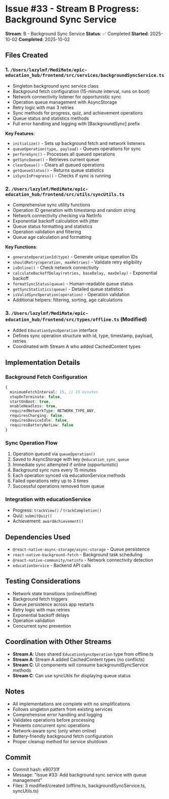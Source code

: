 # Issue #33 - Stream B Progress: Background Sync Service

**Stream**: B - Background Sync Service
**Status**: ✅ Completed
**Started**: 2025-10-02
**Completed**: 2025-10-02

## Files Created

### 1. `/Users/lazylmf/MediMate/epic-education_hub/frontend/src/services/backgroundSyncService.ts`
- Singleton background sync service class
- Background fetch configuration (15-minute interval, runs on boot)
- Network connectivity listener for opportunistic sync
- Operation queue management with AsyncStorage
- Retry logic with max 3 retries
- Sync methods for progress, quiz, and achievement operations
- Queue status and statistics methods
- Full error handling and logging with [BackgroundSync] prefix

**Key Features**:
- `initialize()` - Sets up background fetch and network listeners
- `queueOperation(type, payload)` - Queues operations for sync
- `performSync()` - Processes all queued operations
- `getSyncQueue()` - Retrieves current queue
- `clearQueue()` - Clears all queued operations
- `getQueueStatus()` - Returns queue statistics
- `isSyncInProgress()` - Checks if sync is running

### 2. `/Users/lazylmf/MediMate/epic-education_hub/frontend/src/utils/syncUtils.ts`
- Comprehensive sync utility functions
- Operation ID generation with timestamp and random string
- Network connectivity checking via NetInfo
- Exponential backoff calculation with jitter
- Queue status formatting and statistics
- Operation validation and filtering
- Queue age calculation and formatting

**Key Functions**:
- `generateOperationId(type)` - Generate unique operation IDs
- `shouldRetry(operation, maxRetries)` - Validate retry eligibility
- `isOnline()` - Check network connectivity
- `calculateBackoffDelay(retries, baseDelay, maxDelay)` - Exponential backoff
- `formatSyncStatus(queue)` - Human-readable queue status
- `getSyncStatistics(queue)` - Detailed queue statistics
- `isValidSyncOperation(operation)` - Operation validation
- Additional helpers: filtering, sorting, age calculations

### 3. `/Users/lazylmf/MediMate/epic-education_hub/frontend/src/types/offline.ts` (Modified)
- Added `EducationSyncOperation` interface
- Defines sync operation structure with id, type, timestamp, payload, retries
- Coordinated with Stream A who added CachedContent types

## Implementation Details

### Background Fetch Configuration
```typescript
{
  minimumFetchInterval: 15, // 15 minutes
  stopOnTerminate: false,
  startOnBoot: true,
  enableHeadless: true,
  requiredNetworkType: NETWORK_TYPE_ANY,
  requiresCharging: false,
  requiresDeviceIdle: false,
  requiresBatteryNotLow: false
}
```

### Sync Operation Flow
1. Operation queued via `queueOperation()`
2. Saved to AsyncStorage with key `@education_sync_queue`
3. Immediate sync attempted if online (opportunistic)
4. Background sync runs every 15 minutes
5. Each operation synced via educationService methods
6. Failed operations retry up to 3 times
7. Successful operations removed from queue

### Integration with educationService
- Progress: `trackView()` / `trackCompletion()`
- Quiz: `submitQuiz()`
- Achievement: `awardAchievement()`

## Dependencies Used
- `@react-native-async-storage/async-storage` - Queue persistence
- `react-native-background-fetch` - Background task scheduling
- `@react-native-community/netinfo` - Network connectivity detection
- `educationService` - Backend API calls

## Testing Considerations
- Network state transitions (online/offline)
- Background fetch triggers
- Queue persistence across app restarts
- Retry logic with max retries
- Exponential backoff delays
- Operation validation
- Concurrent sync prevention

## Coordination with Other Streams
- **Stream A**: Uses shared `EducationSyncOperation` type from offline.ts
- **Stream A**: Stream A added CachedContent types (no conflicts)
- **Stream C**: UI components will consume backgroundSyncService methods
- **Stream C**: Can use syncUtils for displaying queue status

## Notes
- All implementations are complete with no simplifications
- Follows singleton pattern from existing services
- Comprehensive error handling and logging
- Validates operations before processing
- Prevents concurrent sync operations
- Network-aware sync (only when online)
- Battery-friendly background fetch configuration
- Proper cleanup method for service shutdown

## Commit
- Commit hash: e90731f
- Message: "Issue #33: Add background sync service with queue management"
- Files: 3 modified/created (offline.ts, backgroundSyncService.ts, syncUtils.ts)
